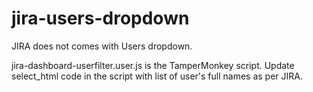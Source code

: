 # jira-users-dropdown
JIRA does not comes with Users dropdown. 

jira-dashboard-userfilter.user.js is the TamperMonkey script.
Update select_html code in the script with list of user's full names as per JIRA.
